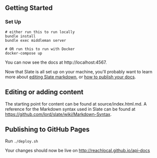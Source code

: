 Getting Started
------------------------------

### Set Up

```shell
# either run this to run locally
bundle install
bundle exec middleman server

# OR run this to run with Docker
docker-compose up
```

You can now see the docs at http://localhost:4567.

Now that Slate is all set up on your machine, you'll probably want to learn more about [editing Slate markdown](https://github.com/lord/slate/wiki/Markdown-Syntax), or [how to publish your docs](https://github.com/lord/slate/wiki/Deploying-Slate).

Editing or adding content
------------------------------

The starting point for content can be found at source/index.html.md.  A reference for the Markdown syntax used in Slate can be found at https://github.com/lord/slate/wiki/Markdown-Syntax.

Publishing to GitHub Pages
------------------------------

Run `./deploy.sh`

Your changes should now be live on http://reachlocal.github.io/api-docs
